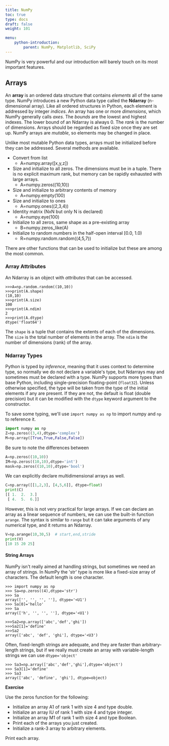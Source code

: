 ```yaml
---
title: NumPy
toc: true
type: docs
draft: false
weight: 101

menu:
    python-introduction:
        parent: NumPy, Matplotlib, SciPy
---
```


NumPy is very powerful and our introduction will barely touch on its most important features.

## Arrays

An __array__ is an ordered data structure that contains _elements_ all of the same type. NumPy introduces a new Python data type called the __Ndarray__ (n-dimensional array).  Like all ordered structures in Python, each element is addressed by integer _indices_.  An array has one or more _dimensions_, which NumPy generally calls _axes_.  The _bounds_ are the lowest and highest indexes.  The lower bound of an Ndarray is always 0. The _rank_ is the number of dimensions.  Arrays should be regarded as fixed size once they are set up. NumPy arrays are _mutable_, so elements may be changed in place.

Unlike most mutable Python data types, arrays must be initialized before they can be addressed.  Several methods are available.

* Convert from list 
  * A=numpy.array([x,y,z])
* Size and initialize to all zeros.  The dimensions must be in a tuple.  There is no explicit maximum rank, but memory can be rapidly exhausted with large arrays.
  * A=numpy.zeros((10,10))
* Size and initialize to arbitrary contents of memory 
  * A=numpy.empty(100) 
* Size and initialize to ones 
  * A=numpy.ones((2,3,4))
* Identity matrix (NxN but only N is declared)
  * A=numpy.eye(100) 
* Initialize to all zeros, same shape as a pre-existing array 
  * B=numpy.zeros_like(A)
* Initialize to random numbers in the half-open interval [0.0, 1.0)
  * R=numpy.random.random((4,5,7))

There are other functions that can be used to initialize but these are among the most common.

### Array Attributes

An Ndarray is an object with _attributes_ that can be accessed.

```no-highlight
>>>A=np.random.random((10,10))
>>>print(A.shape)
(10,10)
>>>print(A.size)
100
>>>print(A.ndim)
2
>>>print(A.dtype)
dtype('float64')
```
The `shape` is a tuple that contains the extents of each of the dimensions.  The `size` is the total number of elements in the array.  The `ndim` is the number of dimensions (rank) of the array.

### Ndarray Types

Python is typed by _inference_, meaning that it uses context to determine type, so normally we do not declare a variable's type, but Ndarrays may and sometimes must be declared with a type.  NumPy supports more types than base Python, including single-precision floating-point (`float32`). Unless otherwise specified, the type will be taken from the type of the initial elements if any are present.  If they are not, the default is float (double precision) but it can be modified with the `dtype` keyword argument to the constructor.

To save some typing, we'll use `import numpy as np` to import numpy and `np` to reference it.

```python
import numpy as np
Z=np.zeros((3,4),dtype='complex')
M=np.array([True,True,False,False])
```

Be sure to note the differences between

```python
A=np.zeros((10,10))
IM=np.zeros((10,10),dtype='int')
mask=np.zeros((10,10),dtype='bool')
```

We can explicitly declare multidimensional arrays as well.

```python
C=np.array([[1,2,3], [4,5,6]], dtype=float)
print(C)
[[ 1.  2.  3.]
 [ 4.  5.  6.]]
```

However, this is not very practical for large arrays.  If we can declare an array as a linear sequence of numbers, we can use the built-in function `arange`.  The syntax is similar to `range` but it can take arguments of any numerical type, and it returns an Ndarray.

```python
V=np.arange(10,30,5)  # start,end,stride 
print(V)
[10 15 20 25]
```

#### String Arrays

NumPy isn't really aimed at handling strings, but sometimes we need an array of strings.  In NumPy the 'str' type is more like a fixed-size array of characters.
The default length is one character.

```no-highlight
>>> import numpy as np
>>> Sa=np.zeros((4),dtype='str')
>>> Sa
array(['', '', '', ''], dtype='<U1')
>>> Sa[0]='hello'
>>> Sa
array(['h', '', '', ''], dtype='<U1')

>>>Sa2=np.array(['abc','def','ghi'])
>>>Sa2[1]='define'
>>>Sa2
array(['abc', 'def', 'ghi'], dtype='<U3')
```

Often, fixed-length strings are adequate, and they are faster than arbitrary-length strings, but if we really must create an array with variable-length strings we can use `dtype='object'`
```no-highlight
>>> Sa3=np.array(['abc','def','ghi'],dtype='object')
>>> Sa3[1]='define'
>>> Sa3
array(['abc', 'define', 'ghi'], dtype=object)
```

**Exercise**

Use the zeros function for the following:

* Initialize an array A1 of rank 1 with size 4 and type double.
* Initialize an array IU of rank 1 with size 4 and type integer.
* Initialize an array M1 of rank 1 with size 4 and type Boolean.
* Print each of the arrays you just created.
* Initialize a rank-3 array to arbitrary elements.

Print each array.
